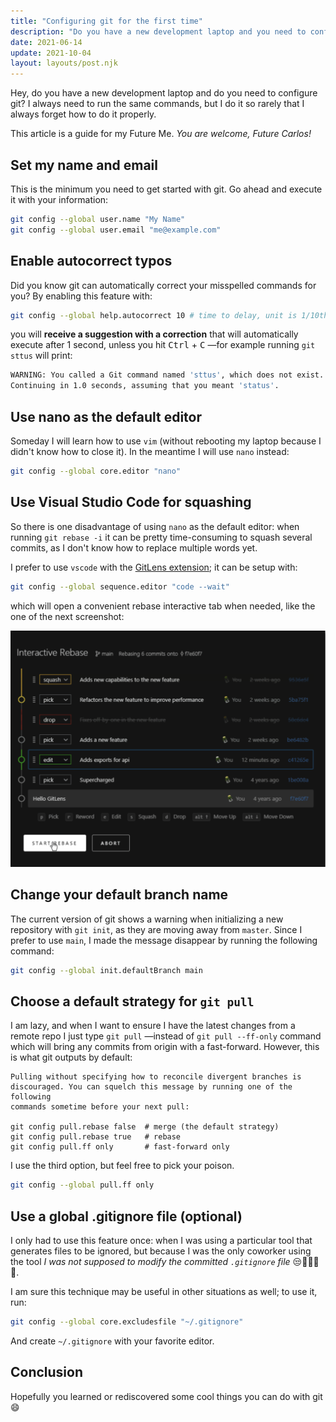 ```yaml
---
title: "Configuring git for the first time"
description: "Do you have a new development laptop and you need to configure git? I got you covered"
date: 2021-06-14
update: 2021-10-04
layout: layouts/post.njk
---
```


Hey, do you have a new development laptop and do you need to configure git? I always need to run the same commands, but I do it so rarely that I always forget how to do it properly.

This article is a guide for my Future Me. _You are welcome, Future Carlos!_

## Set my name and email
This is the minimum you need to get started with git. Go ahead and execute it with your information:

``` bash
git config --global user.name "My Name"
git config --global user.email "me@example.com"
```

## Enable autocorrect typos
Did you know git can automatically correct your misspelled commands for you? By enabling this feature with:

``` bash
git config --global help.autocorrect 10 # time to delay, unit is 1/10th of a second
```

you will **receive a suggestion with a correction** that will automatically execute after 1 second, unless you hit <kbd>Ctrl</kbd> + <kbd>C</kbd> —for example running `git sttus` will print:

``` bash
WARNING: You called a Git command named 'sttus', which does not exist.
Continuing in 1.0 seconds, assuming that you meant 'status'.
```

## Use nano as the default editor
Someday I will learn how to use `vim` (without rebooting my laptop because I didn't know how to close it). In the meantime I will use `nano` instead:

``` bash
git config --global core.editor "nano"
```

## Use Visual Studio Code for squashing
So there is one disadvantage of using `nano` as the default editor: when running `git rebase -i` it can be pretty time-consuming to squash several commits, as I don't know how to replace multiple words yet.

I prefer to use `vscode` with the [GitLens extension](https://marketplace.visualstudio.com/items?itemName=eamodio.gitlens); it can be setup with:


``` bash
git config --global sequence.editor "code --wait"
```

which will open a convenient rebase interactive tab when needed, like the one of the next screenshot:

![Screenshot of GitLen's interactive rebase editor](/img/2021/06/interactive-rebase-editor.png)

## Change your default branch name
The current version of git shows a warning when initializing a new repository with `git init`, as they are moving away from `master`. Since I prefer to use `main`, I made the message disappear by running the following command:

``` bash
git config --global init.defaultBranch main
```

## Choose a default strategy for `git pull`
I am lazy, and when I want to ensure I have the latest changes from a remote repo I just type `git pull` —instead of `git pull --ff-only` command which will bring any commits from origin with a fast-forward. However, this is what git outputs by default:

``` text
Pulling without specifying how to reconcile divergent branches is
discouraged. You can squelch this message by running one of the following
commands sometime before your next pull:

git config pull.rebase false  # merge (the default strategy)
git config pull.rebase true   # rebase
git config pull.ff only       # fast-forward only
```

I use the third option, but feel free to pick your poison.

``` bash
git config --global pull.ff only
```

## Use a global .gitignore file (optional)
I only had to use this feature once: when I was using a particular tool that generates files to be ignored, but because I was the only coworker using the tool _I was not supposed to modify the committed `.gitignore` file_ 😒🤷🏽‍♂️🤨.

I am sure this technique may be useful in other situations as well; to use it, run:

``` bash
git config --global core.excludesfile "~/.gitignore"
```

And create `~/.gitignore` with your favorite editor.

## Conclusion
Hopefully you learned or rediscovered some cool things you can do with git 😄